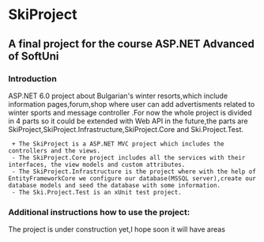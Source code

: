 # SkiProject
## A final project for the course ASP.NET Advanced of SoftUni

### Introduction
ASP.NET 6.0 project about Bulgarian's winter resorts,which include information pages,forum,shop where user can add advertisments related to winter sports and message controller .For now the whole project is divided in 4 parts so it could be extended with Web API in the future,the parts are SkiProject,SkiProject.Infrastructure,SkiProject.Core and Ski.Project.Test.

     + The SkiProject is a ASP.NET MVC project which includes the controllers and the views.
     - The SkiProject.Core project includes all the services with their interfaces, the view models and custom attributes.
     - The SkiProject.Infrastructure is the project where with the help of EntityFrameworkCore we configure our database(MSSQL server),create our database models and seed the database with some information.
     - The Ski.Project.Test is an xUnit test project.

### Additional instructions how to use the project:

The project is under construction yet,I hope soon it will have areas

